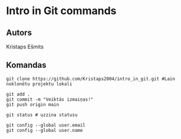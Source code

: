 # Intro in Git commands
## Autors
Kristaps Ešmits 


## Komandas
```
git clone https://github.com/Kristaps2004/intro_in_git.git #Lain noklonētu projektu lokali

git add .
git commit -m "Veiktās izmaiņas!"
git push origin main

git status # uzzina statusu

git config --global user.email
git config --global user.name
```